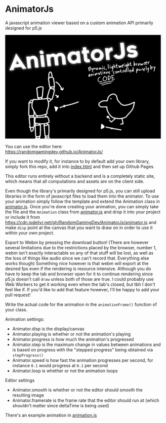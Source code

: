 # AnimatorJs
A javascript animation viewer based on a custom animation API primarily designed for p5.js

<img src="AnimatorJs.png" width="512" />

You can use the editor here: https://randomgamingdev.github.io/AnimatorJs/

If you want to modify it, for instance to by default add your own library, simply fork this repo, add it into [index.html](https://github.com/RandomGamingDev/AnimatorJs/blob/main/index.html) and then set up Github Pages.

This editor runs entirely without a backend and is a completely static site, which means that all computations and assets are on the client side.

Even though the library's primarily designed for p5.js, you can still upload libraries in the form of javascript files to load them into the animator.
To use your animation simply follow the template and extend the Animation class in [animator.js](https://github.com/RandomGamingDev/AnimatorJs/blob/main/animation.js). Once you're done creating your animation, you can simply take the file and the `Animation` class from [animator.js](https://github.com/RandomGamingDev/AnimatorJs/blob/main/animation.js) and drop it into your project or include it from https://cdn.jsdelivr.net/gh/RandomGamingDev/AnimatorJs/animator.js and make `disp` point at the canvas that you want to draw on in order to use it within your own project.

Export to Webm by pressing the download button! 
(There are however several limitations due to the restrictions placed by the browser, number 1, webm isn't exactly interactable so any of that stuff will be lost, as well as the loss of things like audio since we can't record that. Everything else works though)
Something nice however is that webm will export at the desired fps even if the rendering is resource intensive.
Although you do have to keep the tab and browser open for it to continue rendering since p5.js doesn't call `draw` unless both of those are true. I could probably use Web Workers to get it working even when the tab's closed, but tbh I don't feel like if. If you'd like to add that feature however, I'll be happy to add your pull request!

Write the actual code for the animation in the `animationFrame()` function of your class.

Animation settings:
- Animator.disp is the display/canvas
- Animator.playing is whether or not the animation's playing
- Animator.progress is how much the animation's progressed
- Animator.step is the maximum change in values between animations and is based on progress with the "stepped progress" being obtained via `stepProgress()`
- Animator.speed is how fast the animation progresses per second, for instance `0.1` would progress at `0.1` per second
- Animator.loop is whether or not the animation loops

Editor settings
- Animator.smooth is whether or not the editor should smooth the resulting image
- Animator.framerate is the frame rate that the editor should run at (which shouldn't matter since deltaTime is being used)

There's an example animation in [animation.js](https://github.com/RandomGamingDev/AnimatorJs/blob/main/animation.js)
